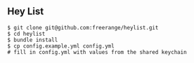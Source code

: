 ## Hey List

    $ git clone git@github.com:freerange/heylist.git
    $ cd heylist
    $ bundle install
    $ cp config.example.yml config.yml
    # fill in config.yml with values from the shared keychain
